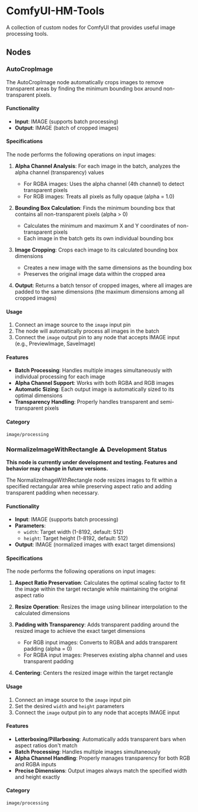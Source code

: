 # ComfyUI-HM-Tools

A collection of custom nodes for ComfyUI that provides useful image processing tools.

## Nodes

### AutoCropImage

The AutoCropImage node automatically crops images to remove transparent areas by finding the minimum bounding box around non-transparent pixels.

#### Functionality

- **Input**: IMAGE (supports batch processing)
- **Output**: IMAGE (batch of cropped images)

#### Specifications

The node performs the following operations on input images:

1. **Alpha Channel Analysis**: For each image in the batch, analyzes the alpha channel (transparency) values
   - For RGBA images: Uses the alpha channel (4th channel) to detect transparent pixels
   - For RGB images: Treats all pixels as fully opaque (alpha = 1.0)

2. **Bounding Box Calculation**: Finds the minimum bounding box that contains all non-transparent pixels (alpha > 0)
   - Calculates the minimum and maximum X and Y coordinates of non-transparent pixels
   - Each image in the batch gets its own individual bounding box

3. **Image Cropping**: Crops each image to its calculated bounding box dimensions
   - Creates a new image with the same dimensions as the bounding box
   - Preserves the original image data within the cropped area

4. **Output**: Returns a batch tensor of cropped images, where all images are padded to the same dimensions (the maximum dimensions among all cropped images)

#### Usage

1. Connect an image source to the `image` input pin
2. The node will automatically process all images in the batch
3. Connect the `image` output pin to any node that accepts IMAGE input (e.g., PreviewImage, SaveImage)

#### Features

- **Batch Processing**: Handles multiple images simultaneously with individual processing for each image
- **Alpha Channel Support**: Works with both RGBA and RGB images
- **Automatic Sizing**: Each output image is automatically sized to its optimal dimensions
- **Transparency Handling**: Properly handles transparent and semi-transparent pixels

#### Category

`image/processing`

### NormalizeImageWithRectangle ⚠️ **Development Status**

**This node is currently under development and testing. Features and behavior may change in future versions.**

The NormalizeImageWithRectangle node resizes images to fit within a specified rectangular area while preserving aspect ratio and adding transparent padding when necessary.

#### Functionality

- **Input**: IMAGE (supports batch processing)
- **Parameters**: 
  - `width`: Target width (1-8192, default: 512)
  - `height`: Target height (1-8192, default: 512)
- **Output**: IMAGE (normalized images with exact target dimensions)

#### Specifications

The node performs the following operations on input images:

1. **Aspect Ratio Preservation**: Calculates the optimal scaling factor to fit the image within the target rectangle while maintaining the original aspect ratio

2. **Resize Operation**: Resizes the image using bilinear interpolation to the calculated dimensions

3. **Padding with Transparency**: Adds transparent padding around the resized image to achieve the exact target dimensions
   - For RGB input images: Converts to RGBA and adds transparent padding (alpha = 0)
   - For RGBA input images: Preserves existing alpha channel and uses transparent padding

4. **Centering**: Centers the resized image within the target rectangle

#### Usage

1. Connect an image source to the `image` input pin
2. Set the desired `width` and `height` parameters
3. Connect the `image` output pin to any node that accepts IMAGE input

#### Features

- **Letterboxing/Pillarboxing**: Automatically adds transparent bars when aspect ratios don't match
- **Batch Processing**: Handles multiple images simultaneously
- **Alpha Channel Handling**: Properly manages transparency for both RGB and RGBA inputs
- **Precise Dimensions**: Output images always match the specified width and height exactly

#### Category

`image/processing`
